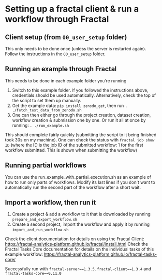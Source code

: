 # Setting up a fractal client & run a workflow through Fractal

## Client setup (from `00_user_setup` folder)
This only needs to be done once (unless the server is restarted again). Follow the instructions in the `00_user_setup` folder.

## Running an example through Fractal
This needs to be done in each example folder you're running
1. Switch to this example folder. If you followed the instructions above, credentials should be used automatically. Alternatively, check the top of the script to set them up manually.
2. Get the example data: `pip install zenodo_get`, then run `. ./fetch_test_data_from_zenodo.sh`
3. One can then either go through the project creation, dataset creation, workflow creation & submission one by one. Or run it all at once by running: `. ./run_example.sh`

This should complete fairly quickly (submitting the script to it being finished took 30s on my machine). One can check the status with `fractal job show ID` (where the ID is the job ID of the submitted workflow: 1 for the first workflow submitted. This is shown when submitting the workflow)

## Running partial workflows
You can use the run_example_with_partial_execution.sh as an example of how to run only parts of workflows.
Modify its last lines if you don't want to automatically run the second part of the workflow after a short wait.


## Import a workflow, then run it
1. Create a project & add a workflow to it that is downloaded by running `prepare_and_export_workflow.sh`
2. Create a second project, import the workflow and apply it by running `import_and_run_workflow.sh`


Check the client documentation for details on using the Fractal Client: https://fractal-analytics-platform.github.io/fractal/install.html
Check the Fractal Tasks Core documentation for details on the individual tasks of this example workflow: https://fractal-analytics-platform.github.io/fractal-tasks-core/

Successfully run with `fractal-server==1.3.5`, `fractal-client==1.3.4` and `fractal-tasks-core==0.11.0`
